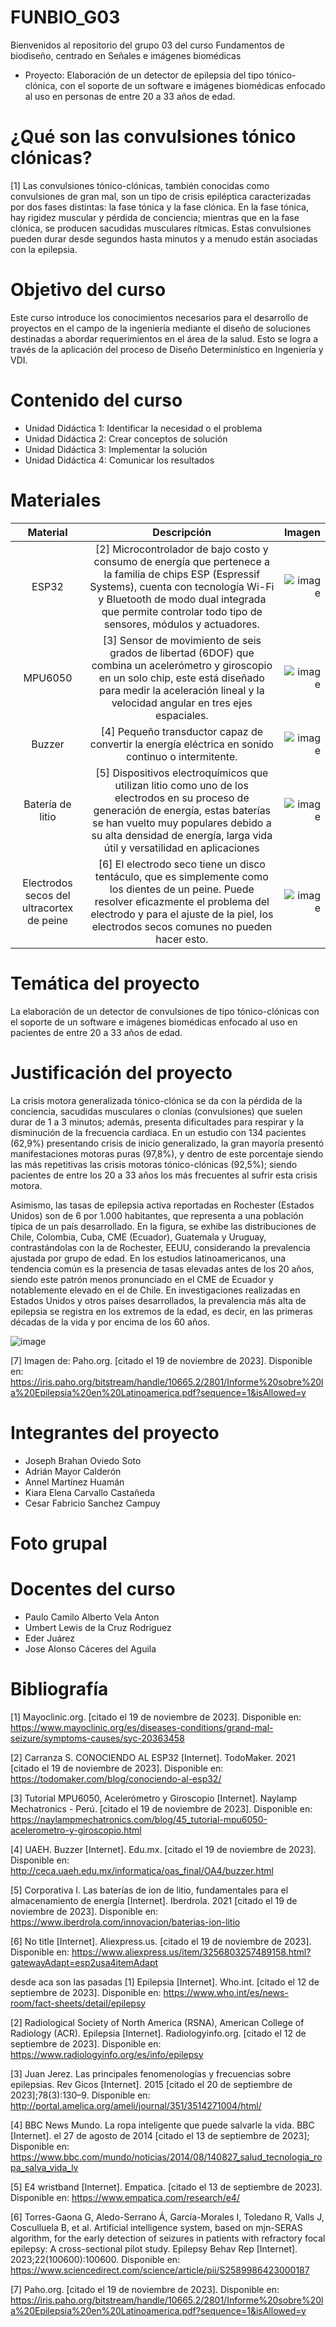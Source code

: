 # FUNBIO_G03
Bienvenidos al repositorio del grupo 03 del curso Fundamentos de biodiseño, centrado en Señales e imágenes biomédicas
+ Proyecto: Elaboración de un detector de epilepsia del tipo tónico-clónica, con el soporte de un software e imágenes biomédicas enfocado al uso en personas de entre 20 a 33 años de edad.

# ¿Qué son las convulsiones tónico clónicas?
[1] Las convulsiones tónico-clónicas, también conocidas como convulsiones de gran mal, son un tipo de crisis epiléptica caracterizadas por dos fases distintas: la fase tónica y la fase clónica. En la fase tónica, hay rigidez muscular y pérdida de conciencia; mientras que en la fase clónica, se producen sacudidas musculares rítmicas. Estas convulsiones pueden durar desde segundos hasta minutos y a menudo están asociadas con la epilepsia.

# Objetivo del curso
Este curso introduce los conocimientos necesarios para el desarrollo de proyectos en el campo de la ingeniería mediante el diseño de soluciones destinadas a abordar requerimientos en el área de la salud. Esto se logra a través de la aplicación del proceso de Diseño Determinístico en Ingeniería y VDI.

# Contenido del curso 
+ Unidad Didáctica 1: Identificar la necesidad o el problema
+ Unidad Didáctica 2: Crear conceptos de solución
+ Unidad Didáctica 3: Implementar la solución
+ Unidad Didáctica 4: Comunicar los resultados

# Materiales
| Material | Descripción | Imagen |
| :---:  |     :---:      |          ---: |
| ESP32   | [2] Microcontrolador de bajo costo y consumo de energía que pertenece a la familia de chips ESP (Espressif Systems), cuenta con tecnología Wi-Fi y Bluetooth de modo dual integrada que permite controlar todo tipo de sensores, módulos y actuadores.   | ![image](https://github.com/JosephOviedo/Proyecto_de_Funbio/assets/143360320/7a01fb53-77f7-4508-b414-ce4de92cb7dc)  |
| MPU6050     | [3] Sensor de movimiento de seis grados de libertad (6DOF) que combina un acelerómetro y giroscopio en un solo chip, este está diseñado para medir la aceleración lineal y la velocidad angular en tres ejes espaciales.      | ![image](https://github.com/JosephOviedo/Proyecto_de_Funbio/assets/143360320/bf56bb37-f404-41f2-a6c4-8d3f6d2c2a11)|
| Buzzer | [4] Pequeño transductor capaz de convertir la energía eléctrica en sonido continuo o intermitente. | ![image](https://github.com/JosephOviedo/Proyecto_de_Funbio/assets/143360320/60b4de44-b8a2-4308-8791-24c1bbeec786) |
| Batería de litio |  [5] Dispositivos electroquímicos que utilizan litio como uno de los electrodos en su proceso de generación de energía, estas baterías se han vuelto muy populares debido a su alta densidad de energía, larga vida útil y versatilidad en aplicaciones | ![image](https://github.com/JosephOviedo/Proyecto_de_Funbio/assets/143360320/34aaf2b7-bc3b-4170-b106-2b2e621b7396) |
| Electrodos secos del ultracortex de peine | [6] El electrodo seco tiene un disco tentáculo, que es simplemente como los dientes de un peine. Puede resolver eficazmente el problema del electrodo y para el ajuste de la piel, los electrodos secos comunes no pueden hacer esto. | ![image](https://github.com/JosephOviedo/Proyecto_de_Funbio/assets/143360320/835c7c2f-9bf1-42d8-b345-1d10923994e5) |


# Temática del proyecto
La elaboración de un detector de convulsiones de tipo tónico-clónicas con el soporte de un software e imágenes biomédicas enfocado al uso en pacientes de entre 20 a 33 años de edad.

# Justificación del proyecto
La crisis motora generalizada tónico-clónica se da con la pérdida de la conciencia, sacudidas musculares o clonías (convulsiones) que suelen durar de 1 a 3 minutos; además, presenta dificultades para respirar y la disminución de la frecuencia cardiaca. En un estudio con 134 pacientes (62,9%) presentando crisis de inicio generalizado, la gran mayoría presentó manifestaciones motoras puras (97,8%), y dentro de este porcentaje siendo las más repetitivas las crisis motoras tónico-clónicas (92,5%); siendo pacientes de entre los 20 a 33 años los más frecuentes al sufrir esta crisis motora. 

Asimismo, las tasas de epilepsia activa reportadas en Rochester (Estados Unidos) son de 6 por 1.000 habitantes, que representa a una población típica de un país desarrollado. En la figura, se exhibe las distribuciones de Chile, Colombia, Cuba, CME (Ecuador), Guatemala y Uruguay, contrastándolas con la de Rochester, EEUU, considerando la prevalencia ajustada por grupo de edad. En los estudios latinoamericanos, una tendencia común es la presencia de tasas elevadas antes de los 20 años, siendo este patrón menos pronunciado en el CME de Ecuador y notablemente elevado en el de Chile. En investigaciones realizadas en Estados Unidos y otros países desarrollados, la prevalencia más alta de epilepsia se registra en los extremos de la edad, es decir, en las primeras décadas de la vida y por encima de los 60 años.

![image](https://github.com/JosephOviedo/Proyecto_de_Funbio/assets/143360320/76619cd9-7b07-4eac-ad94-43035dbe9ce7)

[7] Imagen de: Paho.org. [citado el 19 de noviembre de 2023]. Disponible en: https://iris.paho.org/bitstream/handle/10665.2/2801/Informe%20sobre%20la%20Epilepsia%20en%20Latinoamerica.pdf?sequence=1&isAllowed=y


# Integrantes del proyecto
+ Joseph Brahan Oviedo Soto
+ Adrián Mayor Calderón
+ Annel Martínez Huamán
+ Kiara Elena Carvallo Castañeda
+ Cesar Fabricio Sanchez Campuy

# Foto grupal

# Docentes del curso
- Paulo Camilo Alberto Vela Anton
- Umbert Lewis de la Cruz Rodriguez
- Eder Juárez
- Jose Alonso Cáceres del Aguila

# Bibliografía
[1] Mayoclinic.org. [citado el 19 de noviembre de 2023]. Disponible en: https://www.mayoclinic.org/es/diseases-conditions/grand-mal-seizure/symptoms-causes/syc-20363458

[2] Carranza S. CONOCIENDO AL ESP32 [Internet]. TodoMaker. 2021 [citado el 19 de noviembre de 2023]. Disponible en: https://todomaker.com/blog/conociendo-al-esp32/

[3] Tutorial MPU6050, Acelerómetro y Giroscopio [Internet]. Naylamp Mechatronics - Perú. [citado el 19 de noviembre de 2023]. Disponible en: https://naylampmechatronics.com/blog/45_tutorial-mpu6050-acelerometro-y-giroscopio.html

[4] UAEH. Buzzer [Internet]. Edu.mx. [citado el 19 de noviembre de 2023]. Disponible en: http://ceca.uaeh.edu.mx/informatica/oas_final/OA4/buzzer.html

[5] Corporativa I. Las baterías de ion de litio, fundamentales para el almacenamiento de energía [Internet]. Iberdrola. 2021 [citado el 19 de noviembre de 2023]. Disponible en: https://www.iberdrola.com/innovacion/baterias-ion-litio

[6] No title [Internet]. Aliexpress.us. [citado el 19 de noviembre de 2023]. Disponible en: https://www.aliexpress.us/item/3256803257489158.html?gatewayAdapt=esp2usa4itemAdapt


desde aca son las pasadas 
[1] Epilepsia [Internet]. Who.int. [citado el 12 de septiembre de 2023]. Disponible en: https://www.who.int/es/news-room/fact-sheets/detail/epilepsy

[2] Radiological Society of North America (RSNA), American College of Radiology (ACR). Epilepsia [Internet]. Radiologyinfo.org. [citado el 12 de septiembre de 2023]. Disponible en: https://www.radiologyinfo.org/es/info/epilepsy

[3] Juan Jerez. Las principales fenomenologías y frecuencias sobre epilepsias. Rev Gicos [Internet]. 2015 [citado el 20 de septiembre de 2023];78(3):130–9. Disponible en: http://portal.amelica.org/ameli/journal/351/3514271004/html/

[4] BBC News Mundo. La ropa inteligente que puede salvarle la vida. BBC [Internet]. el 27 de agosto de 2014 [citado el 13 de septiembre de 2023]; Disponible en: https://www.bbc.com/mundo/noticias/2014/08/140827_salud_tecnologia_ropa_salva_vida_lv

[5] E4 wristband [Internet]. Empatica. [citado el 13 de septiembre de 2023]. Disponible en: https://www.empatica.com/research/e4/

[6] Torres-Gaona G, Aledo-Serrano Á, García-Morales I, Toledano R, Valls J, Cosculluela B, et al. Artificial intelligence system, based on mjn-SERAS algorithm, for the early detection of seizures in patients with refractory focal epilepsy: A cross-sectional pilot study. Epilepsy Behav Rep [Internet]. 2023;22(100600):100600. Disponible en: https://www.sciencedirect.com/science/article/pii/S2589986423000187

[7] Paho.org. [citado el 19 de noviembre de 2023]. Disponible en: https://iris.paho.org/bitstream/handle/10665.2/2801/Informe%20sobre%20la%20Epilepsia%20en%20Latinoamerica.pdf?sequence=1&isAllowed=y
